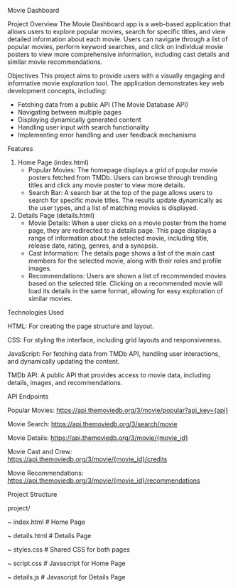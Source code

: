 Movie Dashboard

Project Overview
The Movie Dashboard app is a web-based application that allows users to explore popular movies, search for specific titles, and view detailed information about each movie. Users can navigate through a list of popular movies, perform keyword searches, and click on individual movie posters to view more comprehensive information, including cast details and similar movie recommendations.

Objectives
This project aims to provide users with a visually engaging and informative movie exploration tool. The application demonstrates key web development concepts, including:
- Fetching data from a public API (The Movie Database API)
- Navigating between multiple pages
- Displaying dynamically generated content
- Handling user input with search functionality
- Implementing error handling and user feedback mechanisms

Features
1. Home Page (index.html)
    - Popular Movies: The homepage displays a grid of popular movie posters fetched from TMDb. Users can browse through trending titles and click any movie poster to view more details.
    - Search Bar: A search bar at the top of the page allows users to search for specific movie titles. The results update dynamically as the user types, and a list of matching movies is displayed.
2. Details Page (details.html)
    - Movie Details: When a user clicks on a movie poster from the home page, they are redirected to a details page. This page displays a range of information about the selected movie, including title, release date, rating, genres, and a synopsis.
    - Cast Information: The details page shows a list of the main cast members for the selected movie, along with their roles and profile images.
    - Recommendations: Users are shown a list of recommended movies based on the selected title. Clicking on a recommended movie will load its details in the same format, allowing for easy exploration of similar movies.

Technologies Used

HTML: For creating the page structure and layout.

CSS: For styling the interface, including grid layouts and responsiveness.

JavaScript: For fetching data from TMDb API, handling user interactions, and dynamically updating the content.

TMDb API: A public API that provides access to movie data, including details, images, and recommendations.


API Endpoints

Popular Movies: https://api.themoviedb.org/3/movie/popular?api_key={api}

Movie Search: https://api.themoviedb.org/3/search/movie

Movie Details: https://api.themoviedb.org/3/movie/{movie_id}

Movie Cast and Crew: https://api.themoviedb.org/3/movie/{movie_id}/credits

Movie Recommendations: https://api.themoviedb.org/3/movie/{movie_id}/recommendations


Project Structure

project/

  ~ index.html     # Home Page
  
  ~ details.html   # Details Page
  
  ~ styles.css     # Shared CSS for both pages
  
  ~ script.css     # Javascript for Home Page
  
  ~ details.js     # Javascript for Details Page
